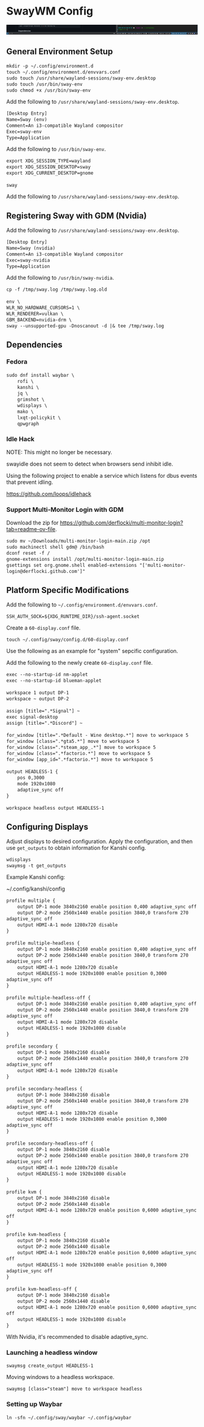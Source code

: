 # SwayWM Config

![alt text](.image/waybar.png)

## General Environment Setup

```shell
mkdir -p ~/.config/environment.d
touch ~/.config/environment.d/envvars.conf
sudo touch /usr/share/wayland-sessions/sway-env.desktop
sudo touch /usr/bin/sway-env
sudo chmod +x /usr/bin/sway-env
```

Add the following to `/usr/share/wayland-sessions/sway-env.desktop`.

```shell
[Desktop Entry]
Name=Sway (env)
Comment=An i3-compatible Wayland compositor
Exec=sway-env
Type=Application
```

Add the following to `/usr/bin/sway-env`.

```shell
export XDG_SESSION_TYPE=wayland
export XDG_SESSION_DESKTOP=sway
export XDG_CURRENT_DESKTOP=gnome

sway
```

Add the following to `/usr/share/wayland-sessions/sway-env.desktop`.

## Registering Sway with GDM (Nvidia)

Add the following to `/usr/share/wayland-sessions/sway-env.desktop`.

```shell
[Desktop Entry]
Name=Sway (nvidia)
Comment=An i3-compatible Wayland compositor
Exec=sway-nvidia
Type=Application
```

Add the following to `/usr/bin/sway-nvidia`.

```shell
cp -f /tmp/sway.log /tmp/sway.log.old

env \
WLR_NO_HARDWARE_CURSORS=1 \
WLR_RENDERER=vulkan \
GBM_BACKEND=nvidia-drm \
sway --unsupported-gpu -Dnoscanout -d |& tee /tmp/sway.log
```

## Dependencies

### Fedora

```shell
sudo dnf install waybar \
    rofi \
    kanshi \
    jq \
    grimshot \
    wdisplays \
    mako \
    lxqt-policykit \
    qpwgraph
```

### Idle Hack

NOTE: This might no longer be necessary.

swayidle does not seem to detect when browsers send inhibit idle.

Using the following project to enable a service which listens for dbus events
that prevent idling.

https://github.com/loops/idlehack

### Support Multi-Monitor Login with GDM

Download the zip for https://github.com/derflocki/multi-monitor-login?tab=readme-ov-file.

```
sudo mv ~/Downloads/multi-monitor-login-main.zip /opt
sudo machinectl shell gdm@ /bin/bash
dconf reset -f /
gnome-extensions install /opt/multi-monitor-login-main.zip
gsettings set org.gnome.shell enabled-extensions "['multi-monitor-login@derflocki.github.com']"
```

## Platform Specific Modifications

Add the following to `~/.config/environment.d/envvars.conf`.

```shell
SSH_AUTH_SOCK=${XDG_RUNTIME_DIR}/ssh-agent.socket
```

Create a `60-display.conf` file.

```shell
touch ~/.config/sway/config.d/60-display.conf
```

Use the following as an example for "system" sepcific configuration.

Add the following to the newly create `60-display.conf` file.

```shell
exec --no-startup-id nm-applet
exec --no-startup-id blueman-applet

workspace 1 output DP-1
workspace ~ output DP-2

assign [title=".*Signal"] ~
exec signal-desktop
assign [title=".*Discord"] ~

for_window [title=".*Default - Wine desktop.*"] move to workspace 5
for_window [class=".*gta5.*"] move to workspace 5
for_window [class=".*steam_app_.*"] move to workspace 5
for_window [class=".*factorio.*"] move to workspace 5
for_window [app_id=".*factorio.*"] move to workspace 5

output HEADLESS-1 {
    pos 0,3000
    mode 1920x1080
    adaptive_sync off
}

workspace headless output HEADLESS-1
```

## Configuring Displays

Adjust displays to desired configuration. Apply the configuration, and then
use `get_outputs` to obtain information for Kanshi config.

```shell
wdisplays
swaymsg -t get_outputs
```

Example Kanshi config:

~/.config/kanshi/config

```shell
profile multiple {
    output DP-1 mode 3840x2160 enable position 0,400 adaptive_sync off
    output DP-2 mode 2560x1440 enable position 3840,0 transform 270 adaptive_sync off
    output HDMI-A-1 mode 1280x720 disable
}

profile multiple-headless {
    output DP-1 mode 3840x2160 enable position 0,400 adaptive_sync off
    output DP-2 mode 2560x1440 enable position 3840,0 transform 270 adaptive_sync off
    output HDMI-A-1 mode 1280x720 disable
    output HEADLESS-1 mode 1920x1080 enable position 0,3000 adaptive_sync off
}

profile multiple-headless-off {
    output DP-1 mode 3840x2160 enable position 0,400 adaptive_sync off
    output DP-2 mode 2560x1440 enable position 3840,0 transform 270 adaptive_sync off
    output HDMI-A-1 mode 1280x720 disable
    output HEADLESS-1 mode 1920x1080 disable
}

profile secondary {
    output DP-1 mode 3840x2160 disable
    output DP-2 mode 2560x1440 enable position 3840,0 transform 270 adaptive_sync off
    output HDMI-A-1 mode 1280x720 disable
}

profile secondary-headless {
    output DP-1 mode 3840x2160 disable
    output DP-2 mode 2560x1440 enable position 3840,0 transform 270 adaptive_sync off
    output HDMI-A-1 mode 1280x720 disable
    output HEADLESS-1 mode 1920x1080 enable position 0,3000 adaptive_sync off
}

profile secondary-headless-off {
    output DP-1 mode 3840x2160 disable
    output DP-2 mode 2560x1440 enable position 3840,0 transform 270 adaptive_sync off
    output HDMI-A-1 mode 1280x720 disable
    output HEADLESS-1 mode 1920x1080 disable
}

profile kvm {
    output DP-1 mode 3840x2160 disable
    output DP-2 mode 2560x1440 disable
    output HDMI-A-1 mode 1280x720 enable position 0,6000 adaptive_sync off
}

profile kvm-headless {
    output DP-1 mode 3840x2160 disable
    output DP-2 mode 2560x1440 disable
    output HDMI-A-1 mode 1280x720 enable position 0,6000 adaptive_sync off
    output HEADLESS-1 mode 1920x1080 enable position 0,3000 adaptive_sync off
}

profile kvm-headless-off {
    output DP-1 mode 3840x2160 disable
    output DP-2 mode 2560x1440 disable
    output HDMI-A-1 mode 1280x720 enable position 0,6000 adaptive_sync off
    output HEADLESS-1 mode 1920x1080 disable
}
```

With Nvidia, it's recommended to disable adaptive_sync.

### Launching a headless window

```
swaymsg create_output HEADLESS-1
```

Moving windows to a headless workspace.

```
swaymsg [class="steam"] move to workspace headless
```

### Setting up Waybar

```
ln -sfn ~/.config/sway/waybar ~/.config/waybar
```
